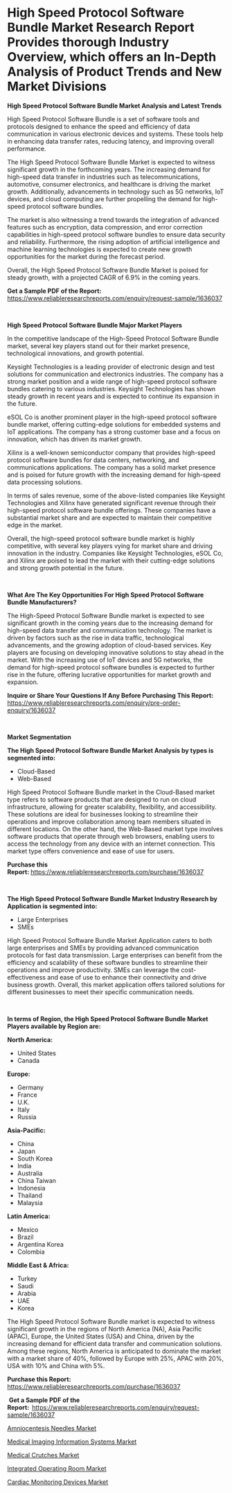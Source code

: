 <p><h1>High Speed Protocol Software Bundle Market Research Report Provides thorough Industry Overview, which offers an In-Depth Analysis of Product Trends and New Market Divisions</h1></p><p><strong>High Speed Protocol Software Bundle Market Analysis and Latest Trends</strong></p>
<p><p>High Speed Protocol Software Bundle is a set of software tools and protocols designed to enhance the speed and efficiency of data communication in various electronic devices and systems. These tools help in enhancing data transfer rates, reducing latency, and improving overall performance.</p><p>The High Speed Protocol Software Bundle Market is expected to witness significant growth in the forthcoming years. The increasing demand for high-speed data transfer in industries such as telecommunications, automotive, consumer electronics, and healthcare is driving the market growth. Additionally, advancements in technology such as 5G networks, IoT devices, and cloud computing are further propelling the demand for high-speed protocol software bundles.</p><p>The market is also witnessing a trend towards the integration of advanced features such as encryption, data compression, and error correction capabilities in high-speed protocol software bundles to ensure data security and reliability. Furthermore, the rising adoption of artificial intelligence and machine learning technologies is expected to create new growth opportunities for the market during the forecast period.</p><p>Overall, the High Speed Protocol Software Bundle Market is poised for steady growth, with a projected CAGR of 6.9% in the coming years.</p></p>
<p><strong>Get a Sample PDF of the Report:&nbsp;</strong> <a href="https://www.reliableresearchreports.com/enquiry/request-sample/1636037">https://www.reliableresearchreports.com/enquiry/request-sample/1636037</a></p>
<p>&nbsp;</p>
<p><strong>High Speed Protocol Software Bundle Major Market Players</strong></p>
<p><p>In the competitive landscape of the High-Speed Protocol Software Bundle market, several key players stand out for their market presence, technological innovations, and growth potential. </p><p>Keysight Technologies is a leading provider of electronic design and test solutions for communication and electronics industries. The company has a strong market position and a wide range of high-speed protocol software bundles catering to various industries. Keysight Technologies has shown steady growth in recent years and is expected to continue its expansion in the future.</p><p>eSOL Co is another prominent player in the high-speed protocol software bundle market, offering cutting-edge solutions for embedded systems and IoT applications. The company has a strong customer base and a focus on innovation, which has driven its market growth.</p><p>Xilinx is a well-known semiconductor company that provides high-speed protocol software bundles for data centers, networking, and communications applications. The company has a solid market presence and is poised for future growth with the increasing demand for high-speed data processing solutions.</p><p>In terms of sales revenue, some of the above-listed companies like Keysight Technologies and Xilinx have generated significant revenue through their high-speed protocol software bundle offerings. These companies have a substantial market share and are expected to maintain their competitive edge in the market.</p><p>Overall, the high-speed protocol software bundle market is highly competitive, with several key players vying for market share and driving innovation in the industry. Companies like Keysight Technologies, eSOL Co, and Xilinx are poised to lead the market with their cutting-edge solutions and strong growth potential in the future.</p></p>
<p>&nbsp;</p>
<p><strong>What Are The Key Opportunities For High Speed Protocol Software Bundle Manufacturers?</strong></p>
<p><p>The High-Speed Protocol Software Bundle market is expected to see significant growth in the coming years due to the increasing demand for high-speed data transfer and communication technology. The market is driven by factors such as the rise in data traffic, technological advancements, and the growing adoption of cloud-based services. Key players are focusing on developing innovative solutions to stay ahead in the market. With the increasing use of IoT devices and 5G networks, the demand for high-speed protocol software bundles is expected to further rise in the future, offering lucrative opportunities for market growth and expansion.</p></p>
<p><strong>Inquire or Share Your Questions If Any Before Purchasing This Report:</strong> <a href="https://www.reliableresearchreports.com/enquiry/pre-order-enquiry/1636037">https://www.reliableresearchreports.com/enquiry/pre-order-enquiry/1636037</a></p>
<p>&nbsp;</p>
<p><strong>Market Segmentation</strong></p>
<p><strong>The High Speed Protocol Software Bundle Market Analysis by types is segmented into:</strong></p>
<p><ul><li>Cloud-Based</li><li>Web-Based</li></ul></p>
<p><p>High Speed Protocol Software Bundle market in the Cloud-Based market type refers to software products that are designed to run on cloud infrastructure, allowing for greater scalability, flexibility, and accessibility. These solutions are ideal for businesses looking to streamline their operations and improve collaboration among team members situated in different locations. On the other hand, the Web-Based market type involves software products that operate through web browsers, enabling users to access the technology from any device with an internet connection. This market type offers convenience and ease of use for users.</p></p>
<p><strong>Purchase this Report:&nbsp;</strong><a href="https://www.reliableresearchreports.com/purchase/1636037">https://www.reliableresearchreports.com/purchase/1636037</a></p>
<p>&nbsp;</p>
<p><strong>The High Speed Protocol Software Bundle Market Industry Research by Application is segmented into:</strong></p>
<p><ul><li>Large Enterprises</li><li>SMEs</li></ul></p>
<p><p>High Speed Protocol Software Bundle Market Application caters to both large enterprises and SMEs by providing advanced communication protocols for fast data transmission. Large enterprises can benefit from the efficiency and scalability of these software bundles to streamline their operations and improve productivity. SMEs can leverage the cost-effectiveness and ease of use to enhance their connectivity and drive business growth. Overall, this market application offers tailored solutions for different businesses to meet their specific communication needs.</p></p>
<p>&nbsp;</p>
<p><strong>In terms of Region, the High Speed Protocol Software Bundle Market Players available by Region are:</strong></p>
<p>
    <p> <strong> North America: </strong>
        <ul>
            <li>United States</li>
            <li>Canada</li>
        </ul>
        </p> 
    <p> <strong> Europe: </strong>
        <ul>
            <li>Germany</li>
            <li>France</li>
            <li>U.K.</li>
            <li>Italy</li>
            <li>Russia</li>
        </ul>
        </p> 
    <p> <strong> Asia-Pacific: </strong>
        <ul>
            <li>China</li>
            <li>Japan</li>
            <li>South Korea</li>
            <li>India</li>
            <li>Australia</li>
            <li>China Taiwan</li>
            <li>Indonesia</li>
            <li>Thailand</li>
            <li>Malaysia</li>
        </ul>
        </p> 
    <p> <strong> Latin America: </strong>
        <ul>
            <li>Mexico</li>
            <li>Brazil</li>
            <li>Argentina Korea</li>
            <li>Colombia</li>
        </ul>
        </p> 
    <p> <strong> Middle East & Africa: </strong>
        <ul>
            <li>Turkey</li>
            <li>Saudi</li>
            <li>Arabia</li>
            <li>UAE</li>
            <li>Korea</li>
        </ul>
    </p>
    </p>
<p><p>The High Speed Protocol Software Bundle market is expected to witness significant growth in the regions of North America (NA), Asia Pacific (APAC), Europe, the United States (USA) and China, driven by the increasing demand for efficient data transfer and communication solutions. Among these regions, North America is anticipated to dominate the market with a market share of 40%, followed by Europe with 25%, APAC with 20%, USA with 10% and China with 5%.</p></p>
<p><strong>Purchase this Report: </strong><a href="https://www.reliableresearchreports.com/purchase/1636037">https://www.reliableresearchreports.com/purchase/1636037</a></p>
<p>&nbsp;<strong>Get a Sample PDF of the Report:&nbsp;&nbsp;</strong><a href="https://www.reliableresearchreports.com/enquiry/request-sample/1636037">https://www.reliableresearchreports.com/enquiry/request-sample/1636037</a></p>
<p><strong></strong></p>
<p><p><a href="https://medium.com/@amyacrooks6457/amniocentesis-needles-nbsp-market-focuses-on-market-share-size-and-projected-forecast-till-2031-0295d23fd63d">Amniocentesis Needles Market</a></p><p><a href="https://medium.com/@amyacrooks6457/analyzing-medical-imaging-information-systems-market-global-industry-perspective-and-forecast-f2f99032cd47">Medical Imaging Information Systems Market</a></p><p><a href="https://medium.com/@amyacrooks6457/medical-crutches-market-insights-into-market-cagr-market-trends-and-growth-strategies-76f6018c55aa">Medical Crutches Market</a></p><p><a href="https://medium.com/@amyacrooks6457/integrated-operating-room-market-furnishes-information-on-market-share-market-trends-and-market-a57115db89ba">Integrated Operating Room Market</a></p><p><a href="https://medium.com/@amyacrooks6457/cardiac-monitoring-devices-market-analysis-its-cagr-market-segmentation-and-global-industry-75c6346476a1">Cardiac Monitoring Devices Market</a></p></p>